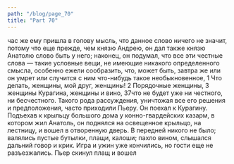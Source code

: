 ```yaml
---
path: "/blog/page_70"
title: "Part 70"
---
```


час же ему пришла в голову мысль, что данное слово ничего не значит, потому что еще прежде, чем князю Андрею, он дал также князю Анатолю слово быть у него; наконец, он подумал, что все эти честные слова — такие условные вещи, не имеющие никакого определенного смысла, особенно ежели сообразить, что, может быть, завтра же или он умрет или случится с ним что-нибудь такое необыкновенное, 1 Что делать, женщины, мой друг, женщины!
2 Порядочные женщины,
3 женщины Курагина, женщины и вино,
37что не будет уже ни честного, ни бесчестного. Такого рода рассуждения, уничтожая все его решения и предположения, часто приходили Пьеру. Он поехал к Курагину.
Подъехав к крыльцу большого дома у конно-гвардейских казарм, в котором жил Анатоль, он поднялся на освещенное крыльцо, на лестницу, и вошел в отворенную дверь. В передней никого не было; валялись пустые бутылки, плащи, калоши; пахло вином, слышался дальний говор и крик.
Игра и ужин уже кончились, но гости еще не разъезжались. Пьер скинул плащ и вошел
